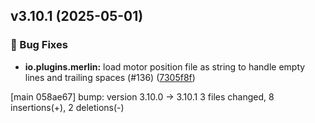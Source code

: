 ## v3.10.1 (2025-05-01)

### 🐞 Bug Fixes

- **io.plugins.merlin:** load motor position file as string to handle empty lines and trailing spaces (#136) ([7305f8f](https://github.com/kmnhan/erlabpy/commit/7305f8ff79a4d1687f227e5d2f9c89a7208d06f2))

[main 058ae67] bump: version 3.10.0 → 3.10.1
 3 files changed, 8 insertions(+), 2 deletions(-)

